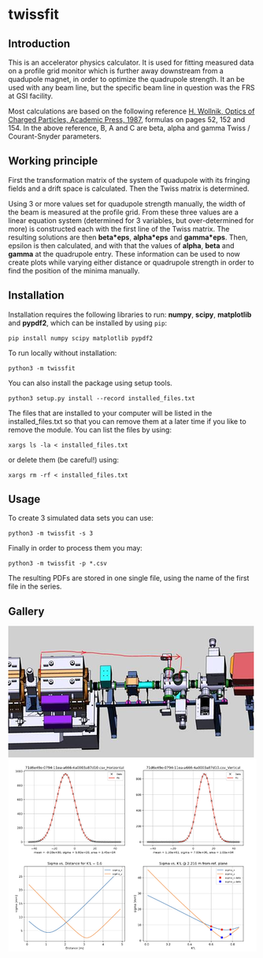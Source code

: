 # twissfit

## Introduction

This is an accelerator physics calculator. It is used for fitting measured data on a profile grid monitor which is further away downstream from a quadupole magnet, in order to optimize the quadrupole strength. It an be used with any beam line, but the specific beam line in question was the FRS at GSI facility.

Most calculations are based on the following reference [H. Wollnik, Optics of Charged Particles, Academic Press, 1987](http://www.worldcat.org/oclc/471604996), formulas on pages 52, 152 and 154. In the above reference, B, A and C are beta, alpha and gamma Twiss / Courant-Snyder parameters.

## Working principle

First the transformation matrix of the system of quadupole with its fringing fields and a drift space is calculated. Then the Twiss matrix is determined.

Using 3 or more values set for quadupole strength manually, the width of the beam is measured at the profile grid. From these three values are a linear equation system (determined for 3 variables, but over-determined for more) is constructed each with the first line of the Twiss matrix. The resulting solutions are then **beta*eps**, **alpha*eps** and **gamma*eps**. Then, epsilon is then calculated, and with that the values of **alpha**, **beta** and **gamma** at the quadrupole entry. These information can be used to now create plots while varying either distance or quadrupole strength in order to find the position of the minima manually.

## Installation

Installation requires the following libraries to run: **numpy**, **scipy**, **matplotlib** and **pypdf2**, which can be installed by using `pip`:

    pip install numpy scipy matplotlib pypdf2

To run locally without installation:

    python3 -m twissfit

You can also install the package using setup tools.

    python3 setup.py install --record installed_files.txt

The files that are installed to your computer will be listed in the installed_files.txt so  that you can remove them at a later time if you like to remove the module. You can list the files by using:

    xargs ls -la < installed_files.txt

or delete them (be careful!) using:

    xargs rm -rf < installed_files.txt

## Usage

To create 3 simulated data sets you can use:

    python3 -m twissfit -s 3

Finally in order to process them you may:

    python3 -m twissfit -p *.csv

The resulting PDFs are stored in one single file, using the name of the first file in the series.

## Gallery

<img src="https://raw.githubusercontent.com/xaratustrah/twissfit/master/beamline.jpg" width="">
<img src="https://raw.githubusercontent.com/xaratustrah/twissfit/master/screenshot.png" width="">
